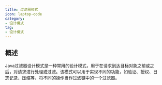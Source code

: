 ```yaml
---
title: 过滤器模式
icon: laptop-code
category:
- 设计模式
tag:
- 设计模式
---
```


## 概述

Java过滤器设计模式是一种常用的设计模式，用于在请求到达目标对象之前或之后，对请求进行处理或过滤。该模式可以用于实现不同的功能，如验证、授权、日志记录、压缩等，将不同的操作当作过滤链中的一个过滤器。
